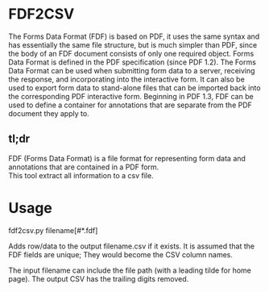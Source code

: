 FDF2CSV
=========
The Forms Data Format (FDF) is based on PDF, it uses the same syntax and has essentially the same file structure, but is much simpler than PDF, since the body of an FDF document consists of only one required object. Forms Data Format is defined in the PDF specification (since PDF 1.2). The Forms Data Format can be used when submitting form data to a server, receiving the response, and incorporating into the interactive form. It can also be used to export form data to stand-alone files that can be imported back into the corresponding PDF interactive form. Beginning in PDF 1.3, FDF can be used to define a container for annotations that are separate from the PDF document they apply to.

tl;dr
-----
FDF (Forms Data Format) is a file format for representing form data and annotations that are contained in a PDF form.<br>
This tool extract all information to a csv file.

Usage
=====
fdf2csv.py filename[#*.fdf]

Adds row/data to the output filename.csv if it exists. It is assumed that
the FDF fields are unique; They would become the CSV column names.

The input filename can include the file path (with a leading tilde for home
page). The output CSV has the trailing digits removed.

